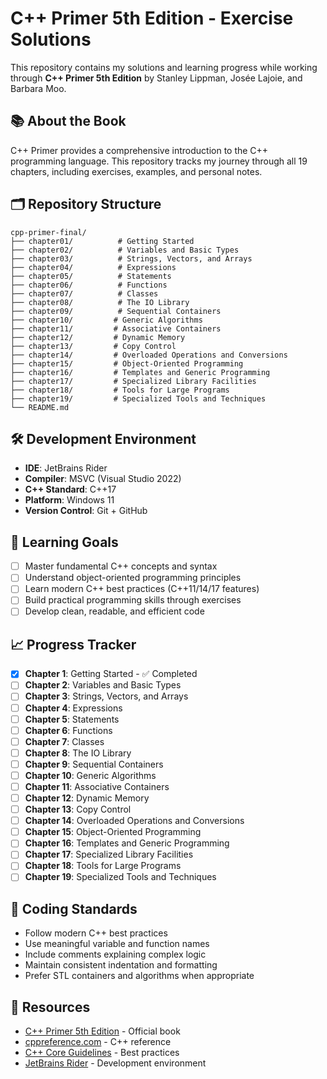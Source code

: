 ﻿# C++ Primer 5th Edition - Exercise Solutions

This repository contains my solutions and learning progress while working through **C++ Primer 5th Edition** by Stanley Lippman, Josée Lajoie, and Barbara Moo.

## 📚 About the Book
C++ Primer provides a comprehensive introduction to the C++ programming language. This repository tracks my journey through all 19 chapters, including exercises, examples, and personal notes.

## 🗂️ Repository Structure
```
cpp-primer-final/
├── chapter01/          # Getting Started
├── chapter02/          # Variables and Basic Types  
├── chapter03/          # Strings, Vectors, and Arrays
├── chapter04/          # Expressions
├── chapter05/          # Statements
├── chapter06/          # Functions
├── chapter07/          # Classes
├── chapter08/          # The IO Library
├── chapter09/          # Sequential Containers
├── chapter10/         # Generic Algorithms
├── chapter11/         # Associative Containers
├── chapter12/         # Dynamic Memory
├── chapter13/         # Copy Control
├── chapter14/         # Overloaded Operations and Conversions
├── chapter15/         # Object-Oriented Programming
├── chapter16/         # Templates and Generic Programming
├── chapter17/         # Specialized Library Facilities
├── chapter18/         # Tools for Large Programs
├── chapter19/         # Specialized Tools and Techniques
└── README.md
```

## 🛠️ Development Environment
- **IDE**: JetBrains Rider
- **Compiler**: MSVC (Visual Studio 2022)
- **C++ Standard**: C++17
- **Platform**: Windows 11
- **Version Control**: Git + GitHub

## 🎯 Learning Goals
- [ ] Master fundamental C++ concepts and syntax
- [ ] Understand object-oriented programming principles
- [ ] Learn modern C++ best practices (C++11/14/17 features)
- [ ] Build practical programming skills through exercises
- [ ] Develop clean, readable, and efficient code

## 📈 Progress Tracker
- [x] **Chapter 1**: Getting Started - ✅ Completed
- [ ] **Chapter 2**: Variables and Basic Types
- [ ] **Chapter 3**: Strings, Vectors, and Arrays
- [ ] **Chapter 4**: Expressions
- [ ] **Chapter 5**: Statements
- [ ] **Chapter 6**: Functions
- [ ] **Chapter 7**: Classes
- [ ] **Chapter 8**: The IO Library
- [ ] **Chapter 9**: Sequential Containers
- [ ] **Chapter 10**: Generic Algorithms
- [ ] **Chapter 11**: Associative Containers
- [ ] **Chapter 12**: Dynamic Memory
- [ ] **Chapter 13**: Copy Control
- [ ] **Chapter 14**: Overloaded Operations and Conversions
- [ ] **Chapter 15**: Object-Oriented Programming
- [ ] **Chapter 16**: Templates and Generic Programming
- [ ] **Chapter 17**: Specialized Library Facilities
- [ ] **Chapter 18**: Tools for Large Programs
- [ ] **Chapter 19**: Specialized Tools and Techniques

## 📝 Coding Standards
- Follow modern C++ best practices
- Use meaningful variable and function names
- Include comments explaining complex logic
- Maintain consistent indentation and formatting
- Prefer STL containers and algorithms when appropriate

## 🔗 Resources
- [C++ Primer 5th Edition](https://www.informit.com/store/c-plus-plus-primer-9780321714114) - Official book
- [cppreference.com](https://en.cppreference.com/) - C++ reference
- [C++ Core Guidelines](https://isocpp.github.io/CppCoreGuidelines/) - Best practices
- [JetBrains Rider](https://www.jetbrains.com/rider/) - Development environment
